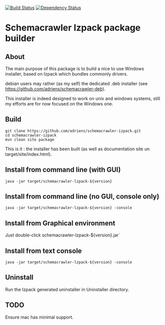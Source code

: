 [![Build Status](https://travis-ci.org/adriens/schemacrawler-izpack.svg?branch=master)](https://travis-ci.org/adriens/schemacrawler-izpack) [![Dependency Status](https://www.versioneye.com/user/projects/570ed124fcd19a0045440c30/badge.svg?style=flat)](https://www.versioneye.com/user/projects/570ed124fcd19a0045440c30)

Schemacrawler Izpack package builder
==========================================

About
------------------------------------------

The main purpose of this package is to build a nice to use Windows installer,
based on Izpack which bundles commonly drivers.

debian users may rather (as my self) the dedicated .deb installer (see https://github.com/adriens/schemacrawler-deb).

This installer is indeed designed to work on unix and windows systems, still my
efforts are for now focused on the Windows one.

Build
------------------------------------------

    git clone https://github.com/adriens/schemacrawler-izpack.git
    cd schemacrawler-izpack
    mvn clean site package

This is it : the installer has been built (as well as documentation site un target/site/index.html).


Install from command line (with GUI)
------------------------------------------

`java -jar target/schemacrawler-lzpack-${version}`

Install from command line (no GUI, console only)
------------------------------------------

`java -jar target/schemacrawler-lzpack-${version} -console`


Install from Graphical environment
------------------------------------------

Just double-click schemacrawler-lzpack-${version}.jar`

Install from text console
------------------------------------------

`java -jar target/schemacrawler-lzpack-${version} -console`


Uninstall
------------------------------------------

Run the Izpack generated uninstaller in Uninstaller directory.


TODO
------------------------------------------

Ensure mac has minimal support.
